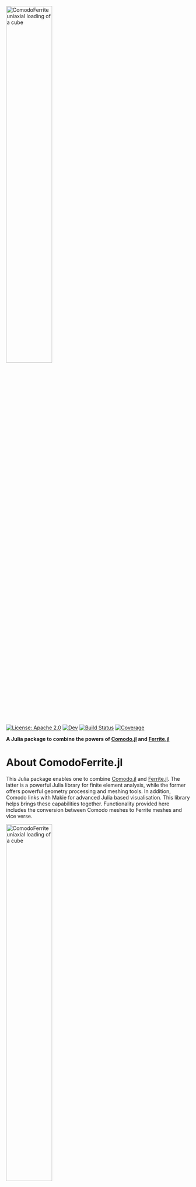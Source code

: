 <img src="https://github.com/COMODO-research/ComodoFerrite/blob/main/assets/img/ComodoFerrite_logo.jpg" alt="ComodoFerrite uniaxial loading of a cube" width="50%"/>

[![License: Apache 2.0](https://img.shields.io/badge/License-Apache-blue.svg)](https://github.com/COMODO-research/ComodoFerrite.jl/blob/main/LICENSE)
[![Dev](https://img.shields.io/badge/docs-dev-blue.svg)](https://COMODO-research.github.io/ComodoFerrite.jl/dev/)
[![Build Status](https://github.com/COMODO-research/ComodoFerrite.jl/actions/workflows/CI.yml/badge.svg?branch=main)](https://github.com/COMODO-research/ComodoFerrite.jl/actions/workflows/CI.yml?query=branch%3Amain)
[![Coverage](https://codecov.io/gh/COMODO-research/ComodoFerrite.jl/branch/main/graph/badge.svg)](https://codecov.io/gh/COMODO-research/ComodoFerrite.jl)

**A Julia package to combine the powers of [Comodo.jl](https://github.com/COMODO-research/Comodo.jl) and [Ferrite.jl](https://github.com/Ferrite-FEM/Ferrite.jl)**

# About ComodoFerrite.jl
This Julia package enables one to combine [Comodo.jl](https://github.com/COMODO-research/Comodo.jl) and [Ferrite.jl](https://github.com/Ferrite-FEM/Ferrite.jl). The latter is a powerful Julia library for finite element analysis, while the former offers powerful geometry processing and meshing tools. In addition, Comodo links with Makie for advanced Julia based visualisation. This library helps brings these capabilities together. Functionality provided here includes the conversion between Comodo meshes to Ferrite meshes and vice verse. 

<img src="https://github.com/COMODO-research/ComodoFerrite/blob/main/assets/anim/ComodoFerrite_cube_uniaxial_linear_elasticity.gif" alt="ComodoFerrite uniaxial loading of a cube" width="50%"/>

# Installation
To install
```
julia> ]

(@v1.11) pkg> add https://github.com/COMODO-research/ComodoFerrite.jl

```
<!--[![Stable](https://img.shields.io/badge/docs-stable-blue.svg)](https://COMODO-research.github.io/ComodoFerrite.jl/stable/)-->

# Documentation
Under construction. For now please see the examples in the [`examples` folder](https://github.com/COMODO-research/ComodoFerrite.jl/tree/main/examples). 

# License 
ComodoFerrite.jl is released open source under the [Apache 2.0 license](https://github.com/COMODO-research/ComodoFerrite.jl/blob/main/LICENSE).
